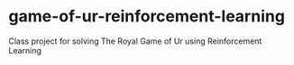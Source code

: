 # game-of-ur-reinforcement-learning
Class project for solving The Royal Game of Ur using Reinforcement Learning
